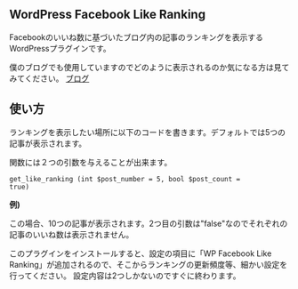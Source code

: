 <h2>WordPress Facebook Like Ranking</h2>

Facebookのいいね数に基づいたブログ内の記事のランキングを表示するWordPressプラグインです。

僕のブログでも使用していますのでどのように表示されるのか気になる方は見てみてください。
<a href="http://taishikato.com/blog/" target="_blank">ブログ</a>

<h2>使い方</h2>

ランキングを表示したい場所に以下のコードを書きます。デフォルトでは5つの記事が表示されます。


<code><?php if (function_exists('get_like_ranking')) get_like_ranking (); ?></code>



関数には２つの引数を与えることが出来ます。

<code>get_like_ranking (int $post_number = 5, bool $post_count = true)</code>

<strong>例)</strong>

この場合、10つの記事が表示されます。2つ目の引数は"false"なのでそれぞれの記事のいいね数は表示されません。

<code><?php if (function_exists('get_like_ranking')) get_like_ranking (10, false); ?></code>



このプラグインをインストールすると、設定の項目に「WP Facebook Like Ranking」が追加されるので、そこからランキングの更新頻度等、細かい設定を行ってください。
設定内容は2つしかないのですぐに終わります。
